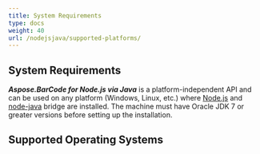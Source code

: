 ```yaml
---
title: System Requirements
type: docs
weight: 40
url: /nodejsjava/supported-platforms/
---
```


## **System Requirements**
***Aspose.BarCode for Node.js via Java*** is a platform-independent API and can be used on any platform (Windows, Linux, etc.) where [Node.js](https://nodejs.org/en/download/) and [node-java](https://github.com/joeferner/node-java) bridge are installed. The machine must have Oracle JDK 7 or greater versions before setting up the installation.

## **Supported Operating Systems**

